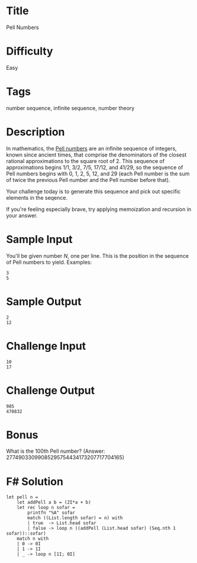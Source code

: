 # Title

Pell Numbers

# Difficulty

Easy

# Tags

number sequence, infinite sequence, number theory

# Description

In mathematics, the [Pell numbers](https://en.wikipedia.org/wiki/Pell_number) are an infinite sequence of integers, known since ancient times, that comprise the denominators of the closest rational approximations to the square root of 2. This sequence of approximations begins 1/1, 3/2, 7/5, 17/12, and 41/29, so the sequence of Pell numbers begins with 0, 1, 2, 5, 12, and 29 (each Pell number is the sum of twice the previous Pell number and the Pell number before that).

Your challenge today is to generate this sequence and pick out specific elements in the seqence. 

If you're feeling especially brave, try applying memoization and recursion in your answer. 

# Sample Input

You'll be given number *N*, one per line. This is the position in the sequence of Pell numbers to yield. Examples:

    3
    5

# Sample Output

    2
    12

# Challenge Input

    10
    17

# Challenge Output

    985
    470832

# Bonus

What is the 100th Pell number? (Answer: 27749033099085295754434173207717704165)

# F# Solution

    let pell n =
        let addPell a b = (2I*a + b)
        let rec loop n sofar = 
            printfn "%A" sofar
            match ((List.length sofar) = n) with
            | true  -> List.head sofar
            | false -> loop n ((addPell (List.head sofar) (Seq.nth 1 sofar))::sofar)
        match n with
        | 0 -> 0I
        | 1 -> 1I
        | _ -> loop n [1I; 0I]